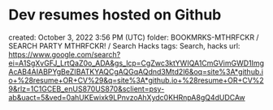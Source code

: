 # Dev resumes hosted on Github

created: October 3, 2022 3:56 PM (UTC)
folder: BOOKMRKS-MTHRFCKR / SEARCH PARTY MTHRFCKR! / Search Hacks
tags: Search, hacks
url: https://www.google.com/search?ei=A1SgXvGFJ_LrtQaZ0o_ADA&gs_lcp=CgZwc3ktYWIQA1CmGVimGWD1ImgAcAB4AIABPYgBeZIBATKYAQCgAQGqAQdnd3Mtd2l6&oq=site%3A*github.io+%28resume+OR+CV%29&q=site%3A*github.io+%28resume+OR+CV%29&rlz=1C1GCEB_enUS870US870&sclient=psy-ab&uact=5&ved=0ahUKEwixk9LPnvzoAhXydc0KHRnpA8gQ4dUDCAw